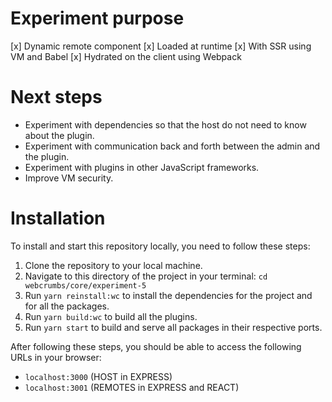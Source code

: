 # Experiment purpose
[x] Dynamic remote component
[x] Loaded at runtime 
[x] With SSR using VM and Babel
[x] Hydrated on the client using Webpack

# Next steps
- Experiment with dependencies so that the host do not need to know about the plugin.
- Experiment with communication back and forth between the admin and the plugin.
- Experiment with plugins in other JavaScript frameworks.
- Improve VM security.

# Installation

To install and start this repository locally, you need to follow these steps:

1. Clone the repository to your local machine.
2. Navigate to this directory of the project in your terminal: `cd webcrumbs/core/experiment-5`
3. Run `yarn reinstall:wc` to install the dependencies for the project and for all the packages.
4. Run `yarn build:wc` to build all the plugins.
5. Run `yarn start` to build and serve all packages in their respective ports.

After following these steps, you should be able to access the following URLs in your browser:

- `localhost:3000` (HOST in EXPRESS)
- `localhost:3001` (REMOTES in EXPRESS and REACT)